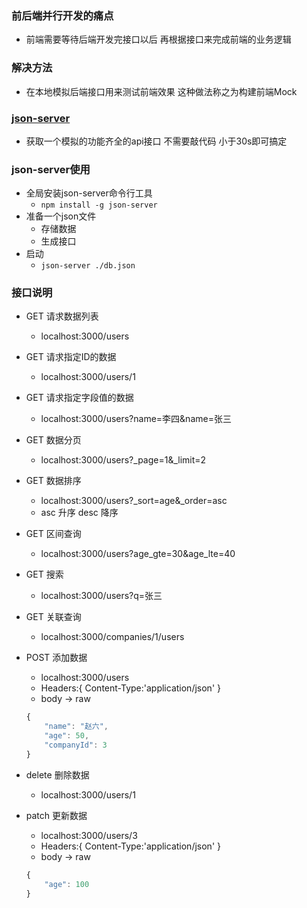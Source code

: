 ### 前后端并行开发的痛点
- 前端需要等待后端开发完接口以后 再根据接口来完成前端的业务逻辑

### 解决方法
- 在本地模拟后端接口用来测试前端效果 这种做法称之为构建前端Mock

### [json-server](https://github.com/typicode/json-server)
- 获取一个模拟的功能齐全的api接口 不需要敲代码 小于30s即可搞定

### json-server使用
- 全局安装json-server命令行工具
	+ `npm install -g json-server`
- 准备一个json文件
	+ 存储数据 
	+ 生成接口
- 启动
	+ `json-server ./db.json`

### 接口说明
- GET 请求数据列表
	+ localhost:3000/users

- GET 请求指定ID的数据
	+ localhost:3000/users/1

- GET 请求指定字段值的数据
	+ localhost:3000/users?name=李四&name=张三

- GET 数据分页
	+ localhost:3000/users?\_page=1&\_limit=2

- GET 数据排序
	+ localhost:3000/users?\_sort=age&\_order=asc
	+ asc 升序 desc 降序

- GET 区间查询
	+ localhost:3000/users?age_gte=30&age_lte=40

- GET 搜索
	+ localhost:3000/users?q=张三

- GET 关联查询
	+ localhost:3000/companies/1/users

- POST 添加数据
	+ localhost:3000/users
	+ Headers:{ Content-Type:'application/json' }
	+ body -> raw
	```javascript
	{
	    "name": "赵六",
	    "age": 50,
	    "companyId": 3
	}
	```

- delete 删除数据
	+ localhost:3000/users/1

- patch 更新数据
	+ localhost:3000/users/3
	+ Headers:{ Content-Type:'application/json' }
	+ body -> raw
	```javascript
	{
	    "age": 100
	}
	```
